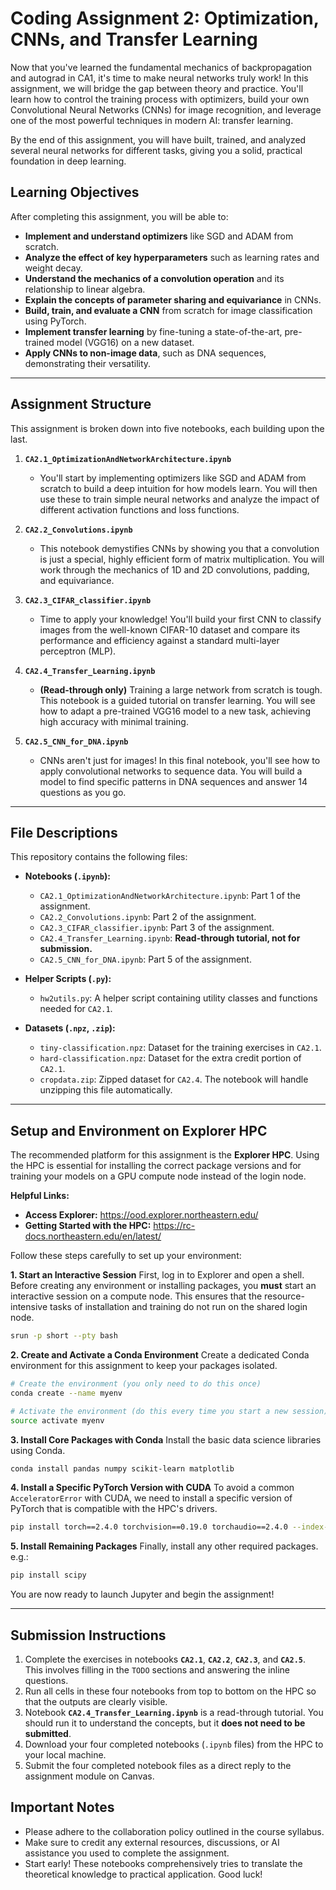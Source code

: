 # Coding Assignment 2: Optimization, CNNs, and Transfer Learning

Now that you've learned the fundamental mechanics of backpropagation and autograd in CA1, it's time to make neural networks truly work! In this assignment, we will bridge the gap between theory and practice. You'll learn how to control the training process with optimizers, build your own Convolutional Neural Networks (CNNs) for image recognition, and leverage one of the most powerful techniques in modern AI: transfer learning.

By the end of this assignment, you will have built, trained, and analyzed several neural networks for different tasks, giving you a solid, practical foundation in deep learning.

## Learning Objectives

After completing this assignment, you will be able to:

* **Implement and understand optimizers** like SGD and ADAM from scratch.
* **Analyze the effect of key hyperparameters** such as learning rates and weight decay.
* **Understand the mechanics of a convolution operation** and its relationship to linear algebra.
* **Explain the concepts of parameter sharing and equivariance** in CNNs.
* **Build, train, and evaluate a CNN** from scratch for image classification using PyTorch.
* **Implement transfer learning** by fine-tuning a state-of-the-art, pre-trained model (VGG16) on a new dataset.
* **Apply CNNs to non-image data**, such as DNA sequences, demonstrating their versatility.

---

## Assignment Structure

This assignment is broken down into five notebooks, each building upon the last.

1.  **`CA2.1_OptimizationAndNetworkArchitecture.ipynb`**
    * You'll start by implementing optimizers like SGD and ADAM from scratch to build a deep intuition for how models learn. You will then use these to train simple neural networks and analyze the impact of different activation functions and loss functions.

2.  **`CA2.2_Convolutions.ipynb`**
    * This notebook demystifies CNNs by showing you that a convolution is just a special, highly efficient form of matrix multiplication. You will work through the mechanics of 1D and 2D convolutions, padding, and equivariance.

3.  **`CA2.3_CIFAR_classifier.ipynb`**
    * Time to apply your knowledge! You'll build your first CNN to classify images from the well-known CIFAR-10 dataset and compare its performance and efficiency against a standard multi-layer perceptron (MLP).

4.  **`CA2.4_Transfer_Learning.ipynb`**
    * **(Read-through only)** Training a large network from scratch is tough. This notebook is a guided tutorial on transfer learning. You will see how to adapt a pre-trained VGG16 model to a new task, achieving high accuracy with minimal training.

5.  **`CA2.5_CNN_for_DNA.ipynb`**
    * CNNs aren't just for images! In this final notebook, you'll see how to apply convolutional networks to sequence data. You will build a model to find specific patterns in DNA sequences and answer 14 questions as you go.

---

## File Descriptions

This repository contains the following files:

* **Notebooks (`.ipynb`):**
    * `CA2.1_OptimizationAndNetworkArchitecture.ipynb`: Part 1 of the assignment.
    * `CA2.2_Convolutions.ipynb`: Part 2 of the assignment.
    * `CA2.3_CIFAR_classifier.ipynb`: Part 3 of the assignment.
    * `CA2.4_Transfer_Learning.ipynb`: **Read-through tutorial, not for submission.**
    * `CA2.5_CNN_for_DNA.ipynb`: Part 5 of the assignment.

* **Helper Scripts (`.py`):**
    * `hw2utils.py`: A helper script containing utility classes and functions needed for `CA2.1`.

* **Datasets (`.npz`, `.zip`):**
    * `tiny-classification.npz`: Dataset for the training exercises in `CA2.1`.
    * `hard-classification.npz`: Dataset for the extra credit portion of `CA2.1`.
    * `cropdata.zip`: Zipped dataset for `CA2.4`. The notebook will handle unzipping this file automatically.

---

## Setup and Environment on Explorer HPC

The recommended platform for this assignment is the **Explorer HPC**. Using the HPC is essential for installing the correct package versions and for training your models on a GPU compute node instead of the login node.

**Helpful Links:**
* **Access Explorer:** <https://ood.explorer.northeastern.edu/>
* **Getting Started with the HPC:** <https://rc-docs.northeastern.edu/en/latest/>

Follow these steps carefully to set up your environment:

**1. Start an Interactive Session**
First, log in to Explorer and open a shell. Before creating any environment or installing packages, you **must** start an interactive session on a compute node. This ensures that the resource-intensive tasks of installation and training do not run on the shared login node.

```bash
srun -p short --pty bash
```

**2. Create and Activate a Conda Environment**
Create a dedicated Conda environment for this assignment to keep your packages isolated.

```bash
# Create the environment (you only need to do this once)
conda create --name myenv

# Activate the environment (do this every time you start a new session)
source activate myenv
```

**3. Install Core Packages with Conda**
Install the basic data science libraries using Conda.

```bash
conda install pandas numpy scikit-learn matplotlib
```

**4. Install a Specific PyTorch Version with CUDA**
To avoid a common `AcceleratorError` with CUDA, we need to install a specific version of PyTorch that is compatible with the HPC's drivers.

```bash
pip install torch==2.4.0 torchvision==0.19.0 torchaudio==2.4.0 --index-url https://download.pytorch.org/whl/cu118
```

**5. Install Remaining Packages**
Finally, install any other required packages. e.g.:

```bash
pip install scipy
```

You are now ready to launch Jupyter and begin the assignment!

---

## Submission Instructions

1.  Complete the exercises in notebooks **`CA2.1`**, **`CA2.2`**, **`CA2.3`**, and **`CA2.5`**. This involves filling in the `TODO` sections and answering the inline questions.
2.  Run all cells in these four notebooks from top to bottom on the HPC so that the outputs are clearly visible.
3.  Notebook **`CA2.4_Transfer_Learning.ipynb`** is a read-through tutorial. You should run it to understand the concepts, but it **does not need to be submitted**.
4.  Download your four completed notebooks (`.ipynb` files) from the HPC to your local machine.
5.  Submit the four completed notebook files as a direct reply to the assignment module on Canvas.

## Important Notes

* Please adhere to the collaboration policy outlined in the course syllabus.
* Make sure to credit any external resources, discussions, or AI assistance you used to complete the assignment.
* Start early! These notebooks comprehensively tries to translate the theoretical knowledge to practical application. Good luck!